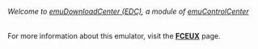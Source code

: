###### Welcome to [emuDownloadCenter (EDC)](https://github.com/PhoenixInteractiveNL/emuDownloadCenter/wiki/), a module of [emuControlCenter](https://github.com/PhoenixInteractiveNL/emuControlCenter/wiki/)

For more information about this emulator, visit the [**FCEUX**](https://github.com/PhoenixInteractiveNL/emuDownloadCenter/wiki/Emulator-fceux#menu) page.

